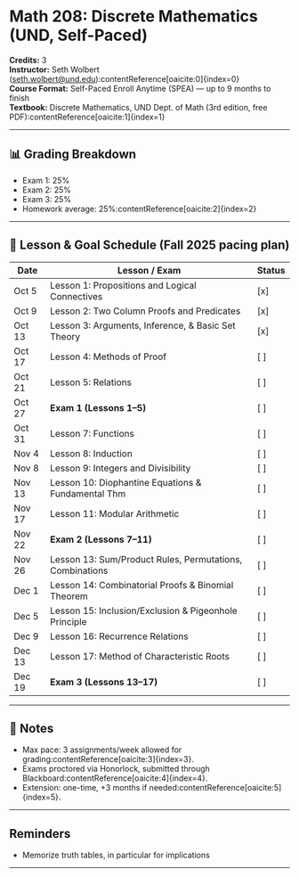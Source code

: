 # Math 208: Discrete Mathematics (UND, Self-Paced)

**Credits:** 3  
**Instructor:** Seth Wolbert (seth.wolbert@und.edu):contentReference[oaicite:0]{index=0}  
**Course Format:** Self-Paced Enroll Anytime (SPEA) — up to 9 months to finish  
**Textbook:** Discrete Mathematics, UND Dept. of Math (3rd edition, free PDF):contentReference[oaicite:1]{index=1}  

---

## 📊 Grading Breakdown
- Exam 1: 25%  
- Exam 2: 25%  
- Exam 3: 25%  
- Homework average: 25%:contentReference[oaicite:2]{index=2}  

---

## 📅 Lesson & Goal Schedule (Fall 2025 pacing plan)

| Date       | Lesson / Exam                                          | Status |
|------------|--------------------------------------------------------|--------|
| Oct 5      | Lesson 1: Propositions and Logical Connectives         | [x]    |
| Oct 9      | Lesson 2: Two Column Proofs and Predicates             | [x]    |
| Oct 13     | Lesson 3: Arguments, Inference, & Basic Set Theory     | [x]    |
| Oct 17     | Lesson 4: Methods of Proof                             | [ ]    |
| Oct 21     | Lesson 5: Relations                                    | [ ]    |
| Oct 27     | **Exam 1 (Lessons 1–5)**                               | [ ]    |
| Oct 31     | Lesson 7: Functions                                    | [ ]    |
| Nov 4      | Lesson 8: Induction                                    | [ ]    |
| Nov 8      | Lesson 9: Integers and Divisibility                    | [ ]    |
| Nov 13     | Lesson 10: Diophantine Equations & Fundamental Thm     | [ ]    |
| Nov 17     | Lesson 11: Modular Arithmetic                          | [ ]    |
| Nov 22     | **Exam 2 (Lessons 7–11)**                              | [ ]    |
| Nov 26     | Lesson 13: Sum/Product Rules, Permutations, Combinations | [ ]    |
| Dec 1      | Lesson 14: Combinatorial Proofs & Binomial Theorem     | [ ]    |
| Dec 5      | Lesson 15: Inclusion/Exclusion & Pigeonhole Principle  | [ ]    |
| Dec 9      | Lesson 16: Recurrence Relations                        | [ ]    |
| Dec 13     | Lesson 17: Method of Characteristic Roots              | [ ]    |
| Dec 19     | **Exam 3 (Lessons 13–17)**                             | [ ]    |

---

## 📝 Notes
- Max pace: 3 assignments/week allowed for grading:contentReference[oaicite:3]{index=3}.  
- Exams proctored via Honorlock, submitted through Blackboard:contentReference[oaicite:4]{index=4}.  
- Extension: one-time, +3 months if needed:contentReference[oaicite:5]{index=5}.  

---

## Reminders
- Memorize truth tables, in particular for implications


---
